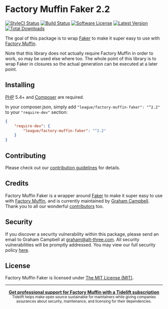 Factory Muffin Faker 2.2
========================

[![StyleCI Status](https://styleci.io/repos/27880728/shield)](https://styleci.io/repos/27880728)
[![Build Status](https://img.shields.io/travis/thephpleague/factory-muffin-faker.svg?style=flat-square)](https://travis-ci.org/thephpleague/factory-muffin-faker)
[![Software License](https://img.shields.io/badge/license-MIT-brightgreen.svg?style=flat-square)](LICENSE)
[![Latest Version](https://img.shields.io/github/release/thephpleague/factory-muffin-faker.svg?style=flat-square)](https://github.com/thephpleague/factory-muffin-faker/releases)
[![Total Downloads](https://img.shields.io/packagist/dt/league/factory-muffin-faker.svg?style=flat-square)](https://packagist.org/packages/league/factory-muffin-faker)

The goal of this package is to wrap [Faker](https://github.com/fzaninotto/Faker) to make it super easy to use with [Factory Muffin](https://github.com/thephpleague/factory-muffin).

Note that this library does not actually require Factory Muffin in order to work, so may be used else where too. The whole point of this library is to wrap Faker in closures so the actual generation can be executed at a later point.


## Installing

[PHP](https://php.net) 5.4+ and [Composer](https://getcomposer.org) are required.

In your composer.json, simply add `"league/factory-muffin-faker": "^2.2"` to your `"require-dev"` section:
```json
{
    "require-dev": {
        "league/factory-muffin-faker": "^2.2"
    }
}
```


## Contributing

Please check out our [contribution guidelines](.github/CONTRIBUTING.md) for details.


## Credits

Factory Muffin Faker is a wrapper around [Faker](https://github.com/fzaninotto/Faker) to make it super easy to use with [Factory Muffin](https://github.com/thephpleague/factory-muffin), and is currently maintained by [Graham Campbell](https://github.com/GrahamCampbell). Thank you to all our wonderful [contributors](https://github.com/thephpleague/factory-muffin-faker/contributors) too.


## Security

If you discover a security vulnerability within this package, please send an email to Graham Campbell at graham@alt-three.com. All security vulnerabilities will be promptly addressed. You may view our full security policy [here](https://github.com/thephpleague/factory-muffin-faker/security/policy).


## License

Factory Muffin Faker is licensed under [The MIT License (MIT)](LICENSE).


---

<div align="center">
	<b>
		<a href="https://tidelift.com/subscription/pkg/packagist-league-factory-muffin-faker?utm_source=packagist-league-factory-muffin&utm_medium=referral&utm_campaign=readme">Get professional support for Factory Muffin with a Tidelift subscription</a>
	</b>
	<br>
	<sub>
		Tidelift helps make open source sustainable for maintainers while giving companies<br>assurances about security, maintenance, and licensing for their dependencies.
	</sub>
</div>
